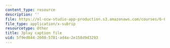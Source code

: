 ```yaml
---
content_type: resource
description: ''
file: https://ol-ocw-studio-app-production.s3.amazonaws.com/courses/6-042j-mathematics-for-computer-science-spring-2015/5f9ed04426085781ad4a2e158d9d3293_KvtLWgCTwn4.vtt
file_type: application/x-subrip
resourcetype: Other
title: 3play caption file
uid: 5f9ed044-2608-5781-ad4a-2e158d9d3293
---
```

